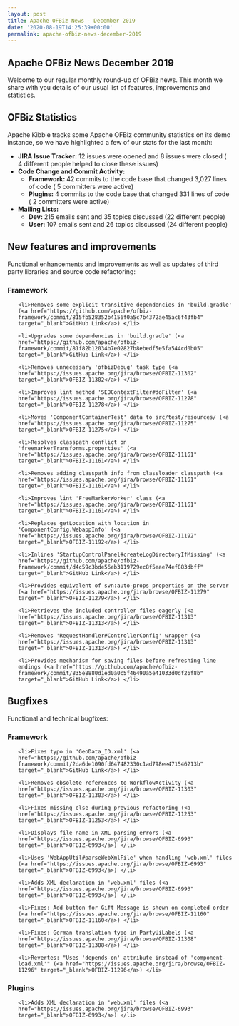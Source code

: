 ```yaml
---
layout: post
title: Apache OFBiz News - December 2019
date: '2020-08-19T14:25:39+00:00'
permalink: apache-ofbiz-news-december-2019
---
```

<h2>Apache OFBiz News December 2019</h2> 
  <p>Welcome to our regular monthly round-up of OFBiz news. This month we 
share with you details of our usual list of features, improvements and 
statistics.</p><h2><span style="letter-spacing: -0.018em;">OFBiz Statistics</span></h2> 
  <p>Apache Kibble tracks some Apache OFBiz community statistics on its 
demo instance, so we have highlighted a few of our stats for the last 
month:</p> 
  <ul><li><strong>JIRA Issue Tracker:</strong> 12 issues were opened and 8 issues were closed ( 4 different people helped to close these issues)</li><li><strong>Code Change and Commit Activity:</strong> 
      <ul><li><strong>Framework: </strong>42 commits to the code base that changed 3,027 lines of code ( 5 committers were active)</li><li><strong>Plugins: </strong>4 commits to the code base that changed 331 lines of code ( 2 committers were active)</li></ul> 
    </li><li><strong>Mailing Lists:</strong> 
      <ul><li><strong>Dev: </strong>215 emails sent and 35 topics discussed (22 different people)</li><li><strong>User: </strong>107 emails sent and 26 topics discussed (24 different people) <br></li></ul></li></ul><h2>New features and improvements</h2>

Functional enhancements and improvements as well as updates of third party libraries and source code refactoring:

<h3>Framework</h3>

<ul>

    <li>Removes some explicit transitive dependencies in 'build.gradle' (<a href="https://github.com/apache/ofbiz-framework/commit/815fb528352b4156f0a5c7b4372ae45ac6f43fb4" target="_blank">GitHub Link</a>) </li>

    <li>Upgrades some dependencies in 'build.gradle' (<a href="https://github.com/apache/ofbiz-framework/commit/81f82b12034b7e02827b8ebedf5e5fa544cd0b05" target="_blank">GitHub Link</a>) </li>

    <li>Removes unnecessary 'ofbizDebug' task type (<a href="https://issues.apache.org/jira/browse/OFBIZ-11302" target="_blank">OFBIZ-11302</a>) </li>

    <li>Improves lint method 'SEOContextFilter#doFilter' (<a href="https://issues.apache.org/jira/browse/OFBIZ-11278" target="_blank">OFBIZ-11278</a>) </li>

    <li>Moves 'ComponentContainerTest' data to src/test/resources/ (<a href="https://issues.apache.org/jira/browse/OFBIZ-11275" target="_blank">OFBIZ-11275</a>) </li>

    <li>Resolves classpath conflict on 'freemarkerTransforms.properties' (<a href="https://issues.apache.org/jira/browse/OFBIZ-11161" target="_blank">OFBIZ-11161</a>) </li>

    <li>Removes adding classpath info from classloader classpath (<a href="https://issues.apache.org/jira/browse/OFBIZ-11161" target="_blank">OFBIZ-11161</a>) </li>

    <li>Improves lint 'FreeMarkerWorker' class (<a href="https://issues.apache.org/jira/browse/OFBIZ-11161" target="_blank">OFBIZ-11161</a>) </li>

    <li>Replaces getLocation with location in 'ComponentConfig.WebappInfo' (<a href="https://issues.apache.org/jira/browse/OFBIZ-11192" target="_blank">OFBIZ-11192</a>) </li>

    <li>Inlines 'StartupControlPanel#createLogDirectoryIfMissing' (<a href="https://github.com/apache/ofbiz-framework/commit/d4c59c3bde56eb3119729ec8f5eae74ef883dbff" target="_blank">GitHub Link</a>) </li>

    <li>Provides equivalent of svn:auto-props properties on the server (<a href="https://issues.apache.org/jira/browse/OFBIZ-11279" target="_blank">OFBIZ-11279</a>) </li>

    <li>Retrieves the included controller files eagerly (<a href="https://issues.apache.org/jira/browse/OFBIZ-11313" target="_blank">OFBIZ-11313</a>) </li>

    <li>Removes 'RequestHandler#ControllerConfig' wrapper (<a href="https://issues.apache.org/jira/browse/OFBIZ-11313" target="_blank">OFBIZ-11313</a>) </li>

    <li>Provides mechanism for saving files before refreshing line endings (<a href="https://github.com/apache/ofbiz-framework/commit/835e8880d1ed0a0c5f46490a5e41033d0df26f8b" target="_blank">GitHub Link</a>) </li>

</ul>

<h2>Bugfixes</h2>

Functional and technical bugfixes:

<h3>Framework</h3>

<ul>

    <li>Fixes typo in 'GeoData_ID.xml' (<a href="https://github.com/apache/ofbiz-framework/commit/2da6de1090fd647482330c1ad798ee471546213b" target="_blank">GitHub Link</a>) </li>

    <li>Removes obsolete references to WorkflowActivity (<a href="https://issues.apache.org/jira/browse/OFBIZ-11303" target="_blank">OFBIZ-11303</a>) </li>

    <li>Fixes missing else during previous refactoring (<a href="https://issues.apache.org/jira/browse/OFBIZ-11253" target="_blank">OFBIZ-11253</a>) </li>

    <li>Displays file name in XML parsing errors (<a href="https://issues.apache.org/jira/browse/OFBIZ-6993" target="_blank">OFBIZ-6993</a>) </li>

    <li>Uses 'WebAppUtil#parseWebXmlFile' when handling 'web.xml' files (<a href="https://issues.apache.org/jira/browse/OFBIZ-6993" target="_blank">OFBIZ-6993</a>) </li>

    <li>Adds XML declaration in 'web.xml' files (<a href="https://issues.apache.org/jira/browse/OFBIZ-6993" target="_blank">OFBIZ-6993</a>) </li>

    <li>Fixes: Add button for Gift Message is shown on completed order (<a href="https://issues.apache.org/jira/browse/OFBIZ-11160" target="_blank">OFBIZ-11160</a>) </li>

    <li>Fixes: German translation typo in PartyUiLabels (<a href="https://issues.apache.org/jira/browse/OFBIZ-11308" target="_blank">OFBIZ-11308</a>) </li>

    <li>Revertes: "Uses 'depends-on' attribute instead of 'component-load.xml'" (<a href="https://issues.apache.org/jira/browse/OFBIZ-11296" target="_blank">OFBIZ-11296</a>) </li>

</ul>

<h3>Plugins</h3>

<ul>

    <li>Adds XML declaration in 'web.xml' files (<a href="https://issues.apache.org/jira/browse/OFBIZ-6993" target="_blank">OFBIZ-6993</a>) </li>

</ul>
